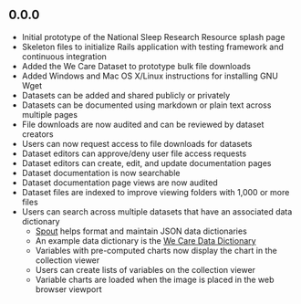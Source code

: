 ## 0.0.0

- Initial prototype of the National Sleep Research Resource splash page
- Skeleton files to initialize Rails application with testing framework and continuous integration
- Added the We Care Dataset to prototype bulk file downloads
- Added Windows and Mac OS X/Linux instructions for installing GNU Wget
- Datasets can be added and shared publicly or privately
- Datasets can be documented using markdown or plain text across multiple pages
- File downloads are now audited and can be reviewed by dataset creators
- Users can now request access to file downloads for datasets
- Dataset editors can approve/deny user file access requests
- Dataset editors can create, edit, and update documentation pages
- Dataset documentation is now searchable
- Dataset documentation page views are now audited
- Dataset files are indexed to improve viewing folders with 1,000 or more files
- Users can search across multiple datasets that have an associated data dictionary
  - [Spout](https://github.com/sleepepi/spout) helps format and maintain JSON data dictionaries
  - An example data dictionary is the [We Care Data Dictionary](https://github.com/sleepepi/wecare-data-dictionary)
  - Variables with pre-computed charts now display the chart in the collection viewer
  - Users can create lists of variables on the collection viewer
  - Variable charts are loaded when the image is placed in the web browser viewport
